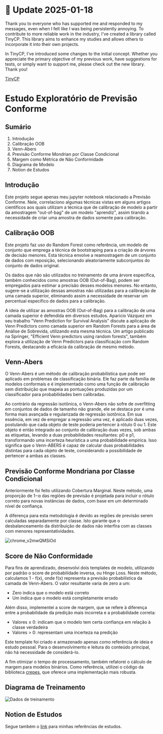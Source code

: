 # 🎉 Update 2025-01-18
Thank you to everyone who has supported me and responded to my messages, even when I felt like I was being persistently annoying. To contribute to more reliable work in the industry, I've created a library called TinyCP. This library aims to enhance my studies and allows others to incorporate it into their own projects.

In TinyCP, I've introduced some changes to the initial concept. Whether you appreciate the primary objective of my previous work, have suggestions for tests, or simply want to support me, please check out the new library. Thank you!

[TinyCP](https://github.com/HeyLucasLeao/tinycp)

# Estudo Exploratório de Previsão Conforme

## Sumário

1. Introdução
2. Calibração OOB
3. Venn-Abers
4. Previsão Conforme Mondrian por Classe Condicional
5. Margem como Métrica de Não Conformidade
6. Diagrama de Modelo
7. Notion de Estudos

## Introdução

Este projeto segue apenas meu jupyter notebook relacionado a Previsão Conforme. Nele, correlaciono algumas técnicas vistas em alguns artigos cientificos aos quais utilizam a técnica que de calibração de modelo a partir da amostragem "out-of-bag" de um modelo "aprendiz", assim tirando a necessidade de criar uma amostra de dados somente para calibração.

## Calibração OOB

Este projeto faz uso do Random Forest como referência, um modelo de conjunto que emprega a técnica de bootstraping para a criação de árvores de decisão menores. Esta técnica envolve a reamostragem de um conjunto de dados com reposição, selecionando aleatoriamente subconjuntos do conjunto de dados original.

Os dados que não são utilizados no treinamento de uma árvore específica, também conhecidos como amostras OOB (Out-of-Bag), podem ser empregados para estimar a precisão desses modelos menores. No entanto, sugere-se a utilização dessas amostras não utilizadas para a calibração de uma camada superior, eliminando assim a necessidade de reservar um percentual específico de dados para a calibração.

A ideia de utilizar as amostras OOB (Out-of-Bag) para a calibração de uma camada superior é defendida em diversos estudos. Aparicio Vázquez em seu trabalho "Venn Prediction for Survival Analysis" discute a aplicação de Venn Predictors como camada superior em Random Forests para a área de Análise de Sobrevida, utilizando esta mesma técnica. Um artigo publicado na Springer, "Efficient Venn predictors using random forests", também explora a utilização de Venn Predictors para classificação com Random Forests, destacando a eficácia da calibração de mesmo método.

## Venn-Abers

O Venn-Abers é um método de calibração probabilística que pode ser aplicado em problemas de classificação binária. Ele faz parte da família de modelos conformais e é implementado como uma função de calibração sem distribuição que mapeia as pontuações produzidas por um classificador para probabilidades bem calibradas.

Ao contrário da regressão isotônica, o Venn-Abers não sofre de overfitting em conjuntos de dados de tamanho não grande, ele se destaca por é uma forma mais avançada e regularizada de regressão isotônica. Em sua essência, em vez de empregar a regressão uma vez, é aplicado duas vezes, postulando que cada objeto de teste poderia pertencer à rótulo 0 ou 1. Este objeto é então integrado ao conjunto de calibração duas vezes, sob ambas as etiquetas, levando a duas probabilidades resultantes: p0 e p1, transformando uma incerteza heurística a uma probabilidade empírica. Isso significa que o Venn-ABERS é capaz de calcular duas probabilidades distintas para cada objeto de teste, considerando a possibilidade de pertencer a ambas as classes.

## Previsão Conforme Mondriana por Classe Condicional

Anteriormente foi feito utilizando Cobertura Marginal. Neste método, uma proporção de 1−α das regiões de previsão é projetada para incluir o rótulo correto para novas instâncias de dados, com base em um determinado nível de confiança.

A diferença para esta metodologia é devido as regiões de previsão serem calculadas separadamente por classe. Isto garante que o desbalanceamento da distribuição de dados não interfira com as classes com menores representatividades.

![chrome_v2mwQMSiOd](https://github.com/HeyLucasLeao/cp-study/assets/26440910/0f3c6877-f7b2-4bbe-8cf7-902ac221906d)

## Score de Não Conformidade

Para fins de aprendizado, desenvolvi dois templates de modelo, utilizando por padrão o score de probabilidade inversa, ou Hinge Loss. Neste método, calculamos 1 - f(x), onde f(x) representa a previsão probabilística da camada de Venn-Abers. O valor resultante varia de zero a um:

- Zero indica que o modelo está correto
- Um indica que o modelo está completamente errado

Além disso, implementei a score de margem, que se refere à diferença entre a probabilidade da predição mais incorreta e a probabilidade correta:

- Valores ≤ 0: indicam que o modelo tem certa confiança em relação à classe verdadeira
- Valores > 0: representam uma incerteza na predição

Este template foi criado e armazenado apenas como referência de ideia e estudo pessoal. Para o desenvolvimento e leitura do conteúdo principal, não há necessidade de considerá-lo.

A fim otimizar o tempo de processamento, também refatorei o cálculo de margem para modelos binários. Como referência, utilizei o código da biblioteca [crepes](https://github.com/henrikbostrom/crepes/blob/main/src/crepes/base.py), que oferece uma implementação mais robusta.

## Diagrama de Treinamento
![Dados de treinamento](https://github.com/HeyLucasLeao/cp-study/assets/26440910/79dc819d-c37f-49ec-98fc-82e26cf82911)



## Notion de Estudos

Segue também o [link](https://polyester-citrine-4e7.notion.site/Meu-Modelo-Conforme-134a0de3378e80728ad4f279c80fb065) para minhas referências de estudos.
